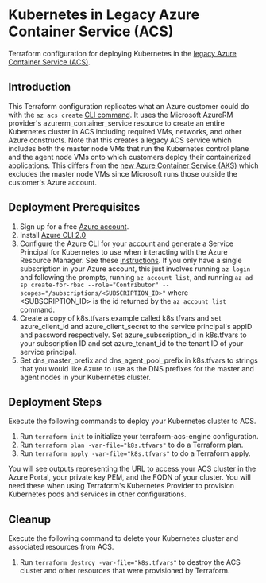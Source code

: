 # Kubernetes in Legacy Azure Container Service (ACS)
Terraform configuration for deploying Kubernetes in the [legacy Azure Container Service (ACS)](https://docs.microsoft.com/en-us/azure/container-service/kubernetes/).

## Introduction
This Terraform configuration replicates what an Azure customer could do with the `az acs create` [CLI command](https://docs.microsoft.com/en-us/cli/azure/acs?view=azure-cli-latest#az_acs_create). It uses the Microsoft AzureRM provider's azurerm_container_service resource to create an entire Kubernetes cluster in ACS including required VMs, networks, and other Azure constructs. Note that this creates a legacy ACS service which includes both the master node VMs that run the Kubernetes control plane and the agent node VMs onto which customers deploy their containerized applications. This differs from the  [new Azure Container Service (AKS)](https://docs.microsoft.com/en-us/azure/aks/) which excludes the master node VMs since Microsoft runs those outside the customer's Azure account.

## Deployment Prerequisites

1. Sign up for a free [Azure account](https://azure.microsoft.com/en-us/free/).
1. Install [Azure CLI 2.0](https://docs.microsoft.com/en-us/cli/azure/install-azure-cli?view=azure-cli-latest)
1. Configure the Azure CLI for your account and generate a Service Principal for Kubernetes to use when interacting with the Azure Resource Manager. See these [instructions](https://www.terraform.io/docs/providers/azurerm/authenticating_via_service_principal.html). If you only have a single subscription in your Azure account, this just involves running `az login` and following the prompts, running `az account list`, and running `az ad sp create-for-rbac --role="Contributor" --scopes="/subscriptions/<SUBSCRIPTION_ID>"` where \<SUBSCRIPTION_ID\> is the id returned by the `az account list` command.
1. Create a copy of k8s.tfvars.example called k8s.tfvars and set azure_client_id and azure_client_secret to the service principal's appID and password respectively. Set azure_subscription_id in k8s.tfvars to your subscription ID and set azure_tenant_id to the tenant ID of your service principal.
1. Set dns_master_prefix and dns_agent_pool_prefix in k8s.tfvars to strings that you would like Azure to use as the DNS prefixes for the master and agent nodes in your Kubernetes cluster.

## Deployment Steps
Execute the following commands to deploy your Kubernetes cluster to ACS.

1. Run `terraform init` to initialize your terraform-acs-engine configuration.
1. Run `terraform plan -var-file="k8s.tfvars"` to do a Terraform plan.
1. Run `terraform apply -var-file="k8s.tfvars"` to do a Terraform apply.

You will see outputs representing the URL to access your ACS cluster in the Azure Portal, your private key PEM, and the FQDN of your cluster.  You will need these when using Terraform's Kubernetes Provider to provision Kubernetes pods and services in other configurations.

## Cleanup
Execute the following command to delete your Kubernetes cluster and associated resources from ACS.

1. Run `terraform destroy -var-file="k8s.tfvars"` to destroy the ACS cluster and other resources that were provisioned by Terraform.
